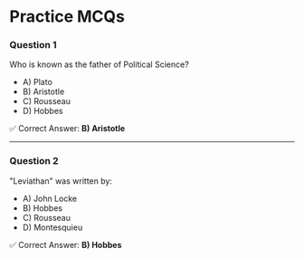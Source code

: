 # Practice MCQs

### Question 1
Who is known as the father of Political Science?  
- A) Plato  
- B) Aristotle  
- C) Rousseau  
- D) Hobbes  

✅ Correct Answer: **B) Aristotle**

---

### Question 2
"Leviathan" was written by:  
- A) John Locke  
- B) Hobbes  
- C) Rousseau  
- D) Montesquieu  

✅ Correct Answer: **B) Hobbes**
